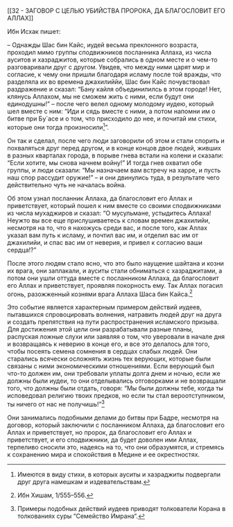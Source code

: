 [[32 - ЗАГОВОР С ЦЕЛЬЮ УБИЙСТВА ПРОРОКА, ДА БЛАГОСЛОВИТ ЕГО АЛЛАХ]]

Ибн Исхак пишет:

– Однажды Шас бин Кайс, иудей весьма преклонного возраста, проходил мимо группы сподвижников посланника Аллаха, из числа ауситов и хазраджитов, которые собрались в одном месте и о чем-то разговаривали друг с другом. Увидев, что между ними царят мир и согласие, к чему они пришли благодаря исламу после той вражды, что разделяла их во времена джахилиййи, Шас бин Кайс почувствовал раздражение и сказал: “Бану кайля объединилилсь в этом городе! Нет, клянусь Аллахом, мы не сможем жить с ними, если будут они единодушны!” – после чего велел одному молодому иудею, который шел вместе с ним: “Иди и сядь вместе с ними, а потом напомни им о битве при Бу`асе и о том, что присходило до нее, и почитай им стихи, которые они тогда произносили[^1]”.

Он так и сделал, после чего люди заговорили об этом и стали спорить и похваляться друг перед другом, и в конце концов двое людей, живших в разных кварталах города, в порыве гнева встали на колени и сказали: “Если хотите, мы снова начнем войну!” И тогда гнев охватил обе группы, и люди сказали: “Мы назначаем вам встречу на харре, и пусть наш спор рассудит оружие!” – и они двинулись туда, в результате чего действительно чуть не началась война.

Об этом узнал посланник Аллаха, да благословит его Аллах и приветствует, который пошел к ним вместе со своими сподвижниками из числа мухаджиров и сказал: “О мусульмане, устыдитесь Аллаха! Неужто вы все еще прислушиваетесь к словам времен джахилийи, несмотря на то, что я нахожусь среди вас, и после того, как Аллах указал вам путь к исламу, и почтил вас им, и отделил вас им от джахилийи, и спас вас им от неверия, и привел к согласию ваши сердца!?”

После этого людям стало ясно, что это было наущение шайтана и козни их врага, они заплакали, и ауситы стали обниматься с хазраджитами, а потом они ушли оттуда вместе с посланником Аллаха, да благословит его Аллах и приветствует, проявляя покорность ему. Так Аллах погасил огонь, разожженный кознями врага Аллаха Шаса бин Кайса.[^2]

Это событие является характерным примером действий иудеев, пытавшихся спровоцировать волнения, натравить людей друг на друга и создать препятствия на пути распространения исламского призыва. Для достижения этой цели они разрабатывали разные планы, распуская ложные слухи или заявляя о том, что уверовали в начале дня и возвращаясь к неверию в конце его, и все это делалось для того, чтобы посеять семена сомнения в сердцах слабых людей. Они старались всячески осложнять жизнь тех верующих, которые были связаны с ними экономическими отношениями. Если верующий был что-то должен им, они требовали уплаты долга днем и ночью, если же должны были иудеи, то они отделывались отговорками и не возвращали того, что должны были отдать, говоря: “Мы были должны тебе, когда ты исповедовал религию твоих предков, но если ты стал вероотступником, ты ничего от нас не получишь!”[^3]

Они занимались подобными делами до битвы при Бадре, несмотря на договор, который заключили с посланником Аллаха, да благословит его Аллах и приветствует, но пророк, да благословит его Аллах и приветствует, и его сподвижники, да будет доволен ими Аллах, терпеливо сносили это, надеясь на то, что они образумятся, и стремясь к сохранению мира и спокойствия в Медине и ее окрестностях.

[^1]: Имеются в виду стихи, в которых ауситы и хазраджиты подвергали друг друга намешкам и издевательствам.

[^2]: Ибн Хишам, 1/555–556.

[^3]: Примеры подобных действий иудеев приводят толкователи Корана в толкованиях суры “Семейство Имрана“.

